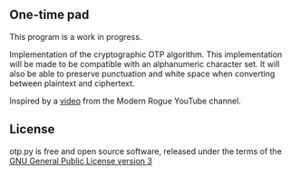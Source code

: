 One-time pad
---------------
This program is a work in progress. 

Implementation of the cryptographic OTP algorithm. This implementation will be made to be compatible with an alphanumeric character set. 
It will also be able to preserve punctuation and white space when converting between plaintext and ciphertext. 

Inspired by a [video](https://youtu.be/R5LqOqaBYG8) from the Modern Rogue YouTube channel. 

## License
otp.py is free and open source software, released under the terms of the [GNU General Public License version 3](http://www.gnu.org/licenses/gpl.html)

